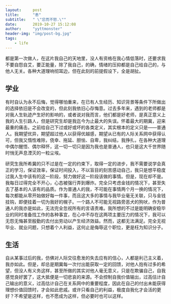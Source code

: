 ```yaml
---
layout:     post
title:      "恚"
subtitle:   " \"忿而不怒.\""
date:       2019-10-27 15:12:08
author:     "yyttmonster"
header-img: "img/post-bg.jpg"
tags:
    - life
---
```

都是第一次做人，在这片我自己的天地里，没人有资格在我心情低落时，还要求我不要自怨自艾，要正能量，除了我自己，的确，情绪的压抑都是自己给自己的，与他人无关。各种大道理响彻耳边，但在此刻的前提假设下，全是胡扯。

## 学业

有时自认为永不后悔，觉得哪怕重来，在已有人生经历、知识背景等条件下所做出的选择依旧是不会改变的，但此刻我依旧心存悔意。过去多年来，遇到的老师都是对我人生轨迹产生好的影响的，或者说对我而言，他们都是好老师，是真正意义上我的人生引路人，但是研究生却是我迄今为止最大的失误。怀着最大的期冀，迎来最重的痛击。之前给自己下过或好或坏的各类定义，其实根本的定义只是——普通人。我期望优异，期望超过他人以获得优越感，期望从已有的人际关系网中获得认可，但我又惰性难除，侥幸、拖延、胆怯、自卑，我纠结，我挣扎，在各种大道理中偶尔醒悟、偶尔释怀，这一切一切只是因为我也是普通人，也只是这大千世界随时悄无声息湮灭的一粒尘埃。

研究生我所希冀的只不过是在一定的约束下，取得一定的进步，我不需要说学会真正的学习，保证效率，保证时间投入，不以盲目的刻苦感动自己，我只是想平稳度过我人生中该有的这一阶段，努力做好这一阶段该做的事情。但是，现在却不是。我每日过得完全不开心，心态被强行弄到爆炸。完全只考虑金钱的情况下，甚至失去了基本的人该有的品质。作为普通人的我，不可能在事情两个月一换的情况下，每次都能从零开始做好每一件事，而且这大多的事情与我毕业毫无关联，只与金钱挂钩，即便挂着一切为我好的幌子。一个路人不可能无视路旁恶犬的狗吠，作为普通人的我亦是如此，无法完全忽视所有的言语责难。我所想的不过是能明确安稳毕业的同时准备找工作的各种事宜，在心中不存在这两项主要压力的情况下，我可以无怨无悔甚至殷勤的去付出劳动以产生经济效益。然而，这都无法满足。完全无视毕业、就业问题，只想着个人利益，这何止是侮辱这个职位，更是枉为知识分子。

## 生活

自从某事过后的我，仿佛对人际交往愈发的失去应有的信心，人都是利己主义着，我亦如此。但是，却总是期冀每一次付出能获取一定的回馈，对他人抱有过多的希望，但没人有义务这样，甚至所做的其实对他人毫无意义，只是在欺骗自己，自我感觉良好罢了，这大抵便是一切悲哀的来源。不会控制自我价值输出，过高估计自己输出的意义，过高估计自己在关系网中的重要程度，因此在自己的付出未能获得理想价值回馈时，才会如此悲戚。或许只看自己的利益，极度自我化才会活的更好？不希望是这样，也不愿成为这样，但必要时也可以这样。